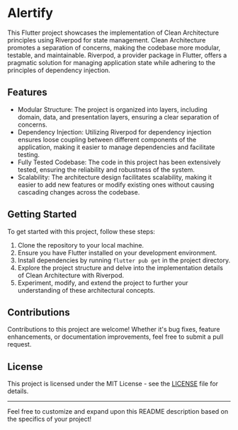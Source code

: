 # Alertify

This Flutter project showcases the implementation of Clean Architecture principles using Riverpod for state management. Clean Architecture promotes a separation of concerns, making the codebase more modular, testable, and maintainable. Riverpod, a provider package in Flutter, offers a pragmatic solution for managing application state while adhering to the principles of dependency injection.

## Features

- Modular Structure: The project is organized into layers, including domain, data, and presentation layers, ensuring a clear separation of concerns.
- Dependency Injection: Utilizing Riverpod for dependency injection ensures loose coupling between different components of the application, making it easier to manage dependencies and facilitate testing.
- Fully Tested Codebase: The code in this project has been extensively tested, ensuring the reliability and robustness of the system.
- Scalability: The architecture design facilitates scalability, making it easier to add new features or modify existing ones without causing cascading changes across the codebase.

## Getting Started
To get started with this project, follow these steps:

1. Clone the repository to your local machine.
2. Ensure you have Flutter installed on your development environment.
3. Install dependencies by running `flutter pub get` in the project directory.
4. Explore the project structure and delve into the implementation details of Clean Architecture with Riverpod.
5. Experiment, modify, and extend the project to further your understanding of these architectural concepts.

## Contributions
Contributions to this project are welcome! Whether it's bug fixes, feature enhancements, or documentation improvements, feel free to submit a pull request.

## License
This project is licensed under the MIT License - see the [LICENSE] file for details.

---

Feel free to customize and expand upon this README description based on the specifics of your project!

[LICENSE]: https://github.com/flutter-masters/clean-architecture-with-riverpod/blob/main/LICENCE